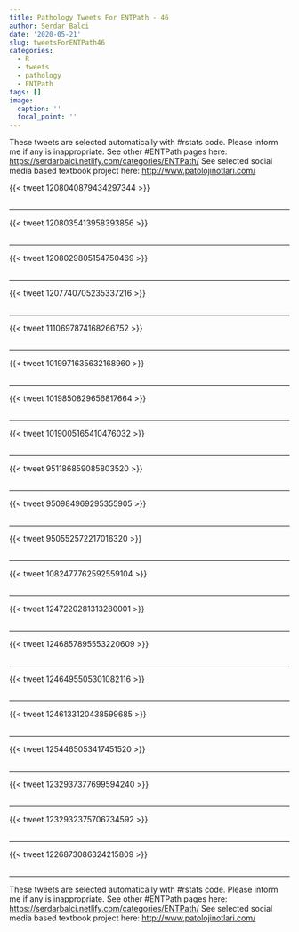 ```yaml
---
title: Pathology Tweets For ENTPath - 46
author: Serdar Balci
date: '2020-05-21'
slug: tweetsForENTPath46
categories:
  - R
  - tweets
  - pathology
  - ENTPath
tags: []
image:
  caption: ''
  focal_point: ''
---
```



These tweets are selected automatically with #rstats code. Please inform me if any is inappropriate.
See other #ENTPath pages here: https://serdarbalci.netlify.com/categories/ENTPath/ 
See selected social media based textbook project here: http://www.patolojinotlari.com/

{{< tweet 1208040879434297344 >}}
<br>
<br>
<hr>
{{< tweet 1208035413958393856 >}}
<br>
<br>
<hr>
{{< tweet 1208029805154750469 >}}
<br>
<br>
<hr>
{{< tweet 1207740705235337216 >}}
<br>
<br>
<hr>
{{< tweet 1110697874168266752 >}}
<br>
<br>
<hr>
{{< tweet 1019971635632168960 >}}
<br>
<br>
<hr>
{{< tweet 1019850829656817664 >}}
<br>
<br>
<hr>
{{< tweet 1019005165410476032 >}}
<br>
<br>
<hr>
{{< tweet 951186859085803520 >}}
<br>
<br>
<hr>
{{< tweet 950984969295355905 >}}
<br>
<br>
<hr>
{{< tweet 950552572217016320 >}}
<br>
<br>
<hr>
{{< tweet 1082477762592559104 >}}
<br>
<br>
<hr>
{{< tweet 1247220281313280001 >}}
<br>
<br>
<hr>
{{< tweet 1246857895553220609 >}}
<br>
<br>
<hr>
{{< tweet 1246495505301082116 >}}
<br>
<br>
<hr>
{{< tweet 1246133120438599685 >}}
<br>
<br>
<hr>
{{< tweet 1254465053417451520 >}}
<br>
<br>
<hr>
{{< tweet 1232937377699594240 >}}
<br>
<br>
<hr>
{{< tweet 1232932375706734592 >}}
<br>
<br>
<hr>
{{< tweet 1226873086324215809 >}}
<br>
<br>
<hr>


These tweets are selected automatically with #rstats code. Please inform me if any is inappropriate.
See other #ENTPath pages here: https://serdarbalci.netlify.com/categories/ENTPath/ 
See selected social media based textbook project here: http://www.patolojinotlari.com/
